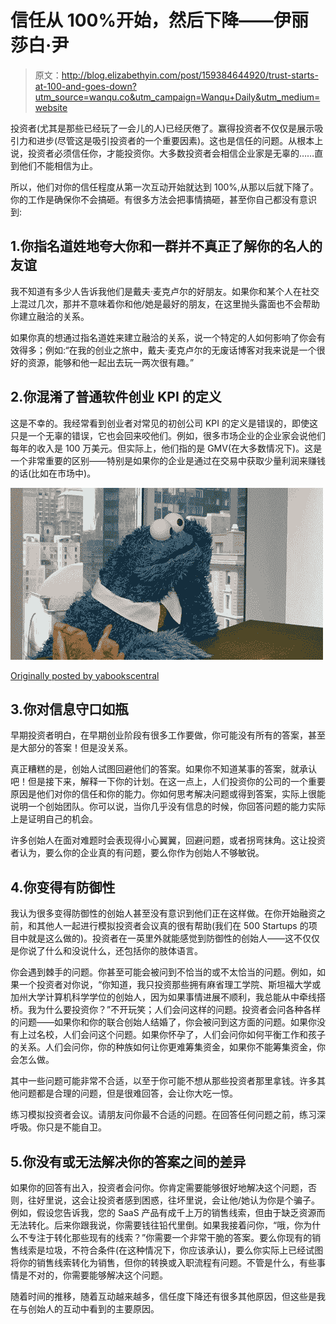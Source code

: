 # 信任从 100%开始，然后下降——伊丽莎白·尹

> 原文：<http://blog.elizabethyin.com/post/159384644920/trust-starts-at-100-and-goes-down?utm_source=wanqu.co&utm_campaign=Wanqu+Daily&utm_medium=website>

投资者(尤其是那些已经玩了一会儿的人)已经厌倦了。赢得投资者不仅仅是展示吸引力和进步(尽管这是吸引投资者的一个重要因素)。这也是信任的问题。从根本上说，投资者必须信任你，才能投资你。大多数投资者会相信企业家是无辜的……直到他们不能相信为止。

所以，他们对你的信任程度从第一次互动开始就达到 100%,从那以后就下降了。你的工作是确保你不会搞砸。有很多方法会把事情搞砸，甚至你自己都没有意识到:

## 1.你指名道姓地夸大你和一群并不真正了解你的名人的友谊

我不知道有多少人告诉我他们是戴夫·麦克卢尔的好朋友。如果你和某个人在社交上混过几次，那并不意味着你和他/她是最好的朋友，在这里抛头露面也不会帮助你建立融洽的关系。

如果你真的想通过指名道姓来建立融洽的关系，说一个特定的人如何影响了你会有效得多；例如:“在我的创业之旅中，戴夫·麦克卢尔的无废话博客对我来说是一个很好的资源，能够和他一起出去玩一两次很有趣。”

## 2.你混淆了普通软件创业 KPI 的定义

这是不幸的。我经常看到创业者对常见的初创公司 KPI 的定义是错误的，即使这只是一个无辜的错误，它也会回来咬他们。例如，很多市场企业的企业家会说他们每年的收入是 100 万美元。但实际上，他们指的是 GMV(在大多数情况下)。这是一个非常重要的区别——特别是如果你的企业是通过在交易中获取少量利润来赚钱的话(比如在市场中)。



![image](img/840b7e62bd763bbcb587789710e3b3a4.png)

[Originally posted by yabookscentral](https://tmblr.co/ZKa3Mt1rh6-1v)





## 3.你对信息守口如瓶

早期投资者明白，在早期创业阶段有很多工作要做，你可能没有所有的答案，甚至是大部分的答案！但是没关系。

真正糟糕的是，创始人试图回避他们的答案。如果你不知道某事的答案，就承认吧！但是接下来，解释一下你的计划。在这一点上，人们投资你的公司的一个重要原因是他们对你的信任和你的能力。你如何思考解决问题或得到答案，实际上很能说明一个创始团队。你可以说，当你几乎没有信息的时候，你回答问题的能力实际上是证明自己的机会。

许多创始人在面对难题时会表现得小心翼翼，回避问题，或者拐弯抹角。这让投资者认为，要么你的企业真的有问题，要么你作为创始人不够敏锐。

## 4.你变得有防御性

我认为很多变得防御性的创始人甚至没有意识到他们正在这样做。在你开始融资之前，和其他人一起进行模拟投资者会议真的很有帮助(我们在 500 Startups 的项目中就是这么做的)。投资者在一英里外就能感觉到防御性的创始人——这不仅仅是你说了什么和没说什么，还包括你的肢体语言。

你会遇到棘手的问题。你甚至可能会被问到不恰当的或不太恰当的问题。例如，如果一个投资者对你说，“你知道，我只投资那些拥有麻省理工学院、斯坦福大学或加州大学计算机科学学位的创始人，因为如果事情进展不顺利，我总能从中牵线搭桥。我为什么要投资你？”不开玩笑；人们会问这样的问题。投资者会问各种各样的问题——如果你和你的联合创始人结婚了，你会被问到这方面的问题。如果你没有上过名校，人们会问这个问题。如果你怀孕了，人们会问你如何平衡工作和孩子的关系。人们会问你，你的种族如何让你更难筹集资金，如果你不能筹集资金，你会怎么做。

其中一些问题可能非常不合适，以至于你可能不想从那些投资者那里拿钱。许多其他问题都是合理的问题，但是很难回答，会让你大吃一惊。

练习模拟投资者会议。请朋友问你最不合适的问题。在回答任何问题之前，练习深呼吸。你只是不能自卫。

## 5.你没有或无法解决你的答案之间的差异

如果你的回答有出入，投资者会问你。你肯定需要能够很好地解决这个问题，否则，往好里说，这会让投资者感到困惑，往坏里说，会让他/她认为你是个骗子。例如，假设您告诉我，您的 SaaS 产品有成千上万的销售线索，但由于缺乏资源而无法转化。后来你跟我说，你需要钱往铅代里倒。如果我接着问你，“哦，你为什么不专注于转化那些现有的线索？”你需要一个非常干脆的答案。要么你现有的销售线索是垃圾，不符合条件(在这种情况下，你应该承认)，要么你实际上已经试图将你的销售线索转化为销售，但你的转换或入职流程有问题。不管是什么，有些事情是不对的，你需要能够解决这个问题。

随着时间的推移，随着互动越来越多，信任度下降还有很多其他原因，但这些是我在与创始人的互动中看到的主要原因。
